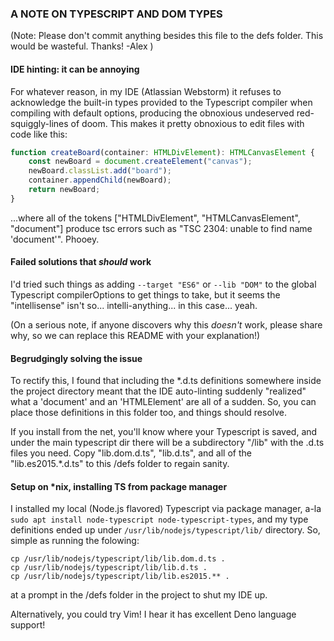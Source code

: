 ### A NOTE ON TYPESCRIPT AND DOM TYPES

(Note: Please don't commit anything besides this file to the defs folder. This would be wasteful. Thanks! -Alex )

#### IDE hinting: it can be annoying 

For whatever reason, in my IDE (Atlassian Webstorm) it refuses to acknowledge the built-in types provided
to the Typescript compiler when compiling with default options, producing the obnoxious undeserved red-squiggly-lines of
doom. This makes it pretty obnoxious to edit files with code like this:

```typescript
function createBoard(container: HTMLDivElement): HTMLCanvasElement {
    const newBoard = document.createElement("canvas");
    newBoard.classList.add("board");
    container.appendChild(newBoard);
    return newBoard;
}
```

...where all of the tokens ["HTMLDivElement", "HTMLCanvasElement", "document"] produce tsc errors such as "TSC 2304: 
unable to find name 'document'". Phooey.

#### Failed solutions that _should_ work

I'd tried such things as adding `--target "ES6"` or `--lib "DOM"` to the global Typescript compilerOptions to get things 
to take, but it seems the "intellisense" isn't so... intelli-anything... in this case... yeah.

(On a serious note, if anyone discovers why this _doesn't_ work, please share why, so we can replace this README with 
your explanation!)

#### Begrudgingly solving the issue

To rectify this, I found that including the *.d.ts definitions somewhere inside the project directory meant that the IDE
auto-linting suddenly "realized" what a 'document' and an 'HTMLElement' are all of a sudden. So, you can place those 
definitions in this folder too, and things should resolve.

If you install from the net, you'll know where your Typescript is saved, and under the main typescript dir there will be
a subdirectory "/lib" with the .d.ts files you need. Copy "lib.dom.d.ts", "lib.d.ts", and all of the "lib.es2015.*.d.ts"
to this /defs folder to regain sanity.

#### Setup on *nix, installing TS from package manager

I installed my local (Node.js flavored) Typescript via package manager, a-la 
`sudo apt install node-typescript node-typescript-types`, and my type definitions ended up under
`/usr/lib/nodejs/typescript/lib/` directory. So, simple as running the folowing:

```
cp /usr/lib/nodejs/typescript/lib/lib.dom.d.ts .
cp /usr/lib/nodejs/typescript/lib/lib.d.ts .
cp /usr/lib/nodejs/typescript/lib/lib.es2015.** .
```

at a prompt in the /defs folder in the project to shut my IDE up.

Alternatively, you could try Vim! I hear it has excellent Deno language support!